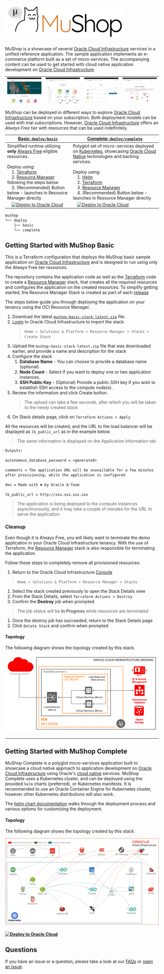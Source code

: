 # ![MuShop Logo](./images/logo.png)

MuShop is a showcase of several [Oracle Cloud Infrastructure][oci] services in a unified reference application. The sample application implements an e-commerce platform built as a set of micro-services. The accompanying content can be used to get started with cloud native application development on [Oracle Cloud Infrastructure][oci].

| ![home](./images/screenshot/mushop.home.png) | ![browse](./images/screenshot/mushop.browse.png) | ![cart](./images/screenshot/mushop.cart.png) | ![about](./images/screenshot/mushop.about.png) |
|---|---|---|---|

MuShop can be deployed in different ways to explore [Oracle Cloud Infrastructure][oci] based on your subscription. Both deployment models can be used with trial subscriptions. However, [Oracle Cloud Infrastructure][oci] offers an *Always Free* tier with resources that can be used indefinitely.

| [Basic: `deploy/basic`](#Getting-Started-with-MuShop-Basic) | [Complete: `deploy/complete`](#Getting-Started-with-MuShop-Complete) |
|---|---|
| Simplified runtime utilizing **only** [Always Free](https://www.oracle.com/cloud/free/) eligible resources. <br/><br/> Deploy using: <br/>  1. [Terraform][tf] <br/>  2. [Resource Manager][orm_landing] following the steps below <br/>  3. (Recommended) Button below - launches in Resource Manager directly | Polyglot set of micro-services deployed on [Kubernetes](https://kubernetes.io/), showcasing [Oracle Cloud Native](https://www.oracle.com/cloud/cloud-native/) technologies and backing services. <br/><br/> Deploy using: <br/>  1. [Helm](https://helm.sh) <br/> 2. [Terraform][tf] <br/>  3. [Resource Manager][orm_landing] <br/>  4. (Recommended) Button below - launches in Resource Manager directly |
| [![Deploy to Oracle Cloud][magic_button]][magic_mushop_basic_stack]| [![Deploy to Oracle Cloud][magic_button]][magic_mushop_stack]|

```text
mushop
└── deploy
    ├── basic
    └── complete
```

## Getting Started with MuShop Basic

This is a Terraform configuration that deploys the MuShop basic sample application on [Oracle Cloud Infrastructure][oci] and is designed to run using only the Always Free tier resources.

The repository contains the application code as well as the [Terraform][tf] code to create a [Resource Manager][orm] stack, that creates all the required resources and configures the application on the created resources. To simplify getting started, the Resource Manager Stack is created as part of each [release](https://github.com/oracle-quickstart/oci-cloudnative/releases)

The steps below guide you through deploying the application on your tenancy using the OCI Resource Manager.

1. Download the latest [`mushop-basic-stack-latest.zip`](../../releases/latest/download/mushop-basic-stack-latest.zip) file.
2. [Login](https://console.us-ashburn-1.oraclecloud.com/resourcemanager/stacks/create) to Oracle Cloud Infrastructure to import the stack
    > `Home > Solutions & Platform > Resource Manager > Stacks > Create Stack`
3. Upload the `mushop-basic-stack-latest.zip` file that was downloaded earlier, and provide a name and description for the stack
4. Configure the stack
   1. **Database Name** - You can choose to provide a database name (optional)
   2. **Node Count** - Select if you want to deploy one or two application instances.
   3. **SSH Public Key** - (Optional) Provide a public SSH key if you wish to establish SSH access to the compute node(s).
5. Review the information and click Create button.
   > The upload can take a few seconds, after which you will be taken to the newly created stack
6. On Stack details page, click on `Terraform Actions > Apply`

All the resources will be created, and the URL to the load balancer will be displayed as `lb_public_url` as in the example below.
> The same information is displayed on the Application Information tab

```text
Outputs:

autonomous_database_password = <generated>

comments = The application URL will be unavailable for a few minutes after provisioning, while the application is configured

dev = Made with ❤ by Oracle A-Team

lb_public_url = http://xxx.xxx.xxx.xxx
```

> The application is being deployed to the compute instances asynchronously, and it may take a couple of minutes for the URL to serve the application.

### Cleanup

Even though it is Always Free, you will likely want to terminate the demo application
in your Oracle Cloud Infrastructure tenancy. With the use of Terraform, the [Resource Manager][orm]
stack is also responsible for terminating the application.

Follow these steps to completely remove all provisioned resources:

1. Return to the Oracle Cloud Infrastructure [Console](https://console.us-ashburn-1.oraclecloud.com/resourcemanager/stacks)

  > `Home > Solutions & Platform > Resource Manager > Stacks`

1. Select the stack created previously to open the Stack Details view
1. From the Stack Details, select `Terraform Actions > Destroy`
1. Confirm the **Destroy** job when prompted

  > The job status will be **In Progress** while resources are terminated

1. Once the destroy job has succeeded, return to the Stack Details page
1. Click `Delete Stack` and confirm when prompted

#### Topology

The following diagram shows the topology created by this stack.

![MuShop Basic Infra](./images/basic/00-Free-Tier.png)

---

## Getting Started with MuShop Complete

MuShop Complete is a polyglot micro-services application built to showcase a cloud native approach to application development on [Oracle Cloud Infrastructure][oci] using Oracle's [cloud native](https://www.oracle.com/cloud/cloud-native/) services. MuShop Complete uses a Kubernetes cluster, and can be deployed using the provided `helm` charts (preferred), or Kubernetes manifests. It is recommended to use an Oracle Container Engine for Kubernetes cluster, however other Kubernetes distributions will also work.

The [helm chart documentation][chartdocs] walks through the deployment process and various options for customizing the deployment.

#### Topology

The following diagram shows the topology created by this stack.

![MuShop Complete Infra](./images/complete/00-Topology.png)

#### [![Deploy to Oracle Cloud][magic_button]][magic_mushop_stack]

## Questions

If you have an issue or a question, please take a look at our [FAQs](./deploy/basic/FAQs.md) or [open an issue](https://github.com/oracle-quickstart/oci-cloudnative/issues/new).

[oci]: https://cloud.oracle.com/en_US/cloud-infrastructure
[orm]: https://docs.cloud.oracle.com/iaas/Content/ResourceManager/Concepts/resourcemanager.htm
[tf]: https://www.terraform.io
[orm_landing]:https://www.oracle.com/cloud/systems-management/resource-manager/
[chartdocs]: https://github.com/oracle-quickstart/oci-cloudnative/tree/master/deploy/complete/helm-chart#setup
[magic_button]: https://oci-resourcemanager-plugin.plugins.oci.oraclecloud.com/latest/deploy-to-oracle-cloud.svg
[magic_mushop_basic_stack]: https://console.us-ashburn-1.oraclecloud.com/resourcemanager/stacks/create?region=home&zipUrl=https://github.com/oracle-quickstart/oci-cloudnative/releases/latest/download/mushop-basic-stack-latest.zip
[magic_mushop_stack]: https://console.us-ashburn-1.oraclecloud.com/resourcemanager/stacks/create?region=home&zipUrl=https://github.com/oracle-quickstart/oci-cloudnative/releases/latest/download/mushop-stack-latest.zip
